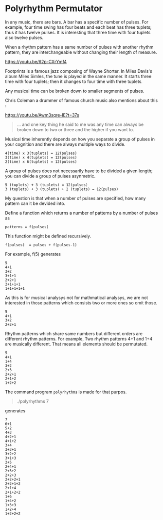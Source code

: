 
Polyrhythm Permutator
=====================

In any music, there are bars. A bar has a specific number of pulses. For
example, four time swing has four beats and each beat has three tuplets; thus
it has twelve pulses. It is interesting that three time with four tuplets also
twelve pulses.

When a rhythm pattern has a same number of pulses with another rhythm pattern,
they are interchangeable without changing their length of measure.

https://youtu.be/62p-CXrYmf4

Footprints is a famous jazz composing of Wayne Shorter. In Miles Davis's album
Miles Simles, the tune is played in the same manner. It starts three time with
four tuplets; then it changes to four time with three tuplets.

Any musical time can be broken down to smaller segments of pulses.


Chris Coleman a drummer of famous church music also mentions about this :

https://youtu.be/Awm3sqre-IE?t=37s

> ... and one key thing he said to me was any time can always be broken down
> to two or three and the higher if you want to.

Musical time inherently depends on how you separate a group of pulses in your
cognition and there are always multiple ways to divide.

```
4(time) x 3(tuplets) = 12(pulses)
3(time) x 4(tuplets) = 12(pulses)
2(time) x 6(tuplets) = 12(pulses)
```

A group of pulses does not necessarily have to be divided a given length; you
can divide a group of pulses asynmetric.

```
5 (tuplets) + 3 (tuplets) = 12(pulses)
3 (tuplets) + 3 (tuplets) + 2 (tuplets) = 12(pulses)
```

My question is that when a number of pulses are specified, how many pattern 
can it be devided into.

Define a function which returns a number of patterns by a number of pulses as

```
patterns = f(pulses)
```

This function might be defined recursively.

```
f(pulses)  = pulses + f(pulses-1)
```

For example, f(5) generates

```
5
4+1
3+2
3+1+1
2+2+1
2+1+1+1
1+1+1+1+1
```

As this is for musical analysys not for mathmatical analysys, we are not
interested in those patterns which consists two or more ones so omit those.

```
5
4+1
3+2
2+2+1
```

Rhythm patterns which share same numbers but different orders are 
different rhythm patterns. For example, Two rhythm patterns 4+1 and 1+4 are
musically different. That means all elements should be permutated.

```
5
4+1
1+4
3+2
2+3
2+2+1
2+1+2
1+2+2
```

The command program `polyrhythms` is made for that purpos.

> ./polyrhythms 7

generates

```
7
6+1
5+2
4+3
4+2+1
4+1+2
3+4
3+3+1
3+2+2
3+1+3
2+5
2+4+1
2+3+2
2+2+3
2+2+2+1
2+2+1+2
2+1+4
2+1+2+2
1+6
1+4+2
1+3+3
1+2+4
1+2+2+2
```





